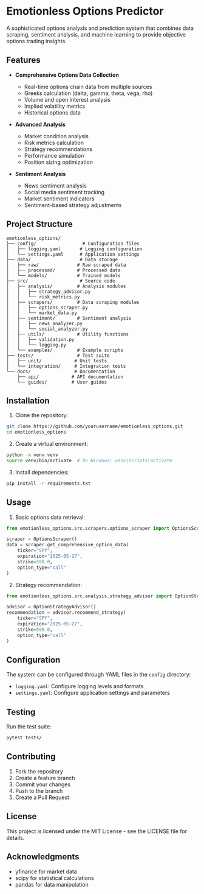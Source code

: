 # Emotionless Options Predictor

A sophisticated options analysis and prediction system that combines data scraping, sentiment analysis, and machine learning to provide objective options trading insights.

## Features

- **Comprehensive Options Data Collection**
  - Real-time options chain data from multiple sources
  - Greeks calculation (delta, gamma, theta, vega, rho)
  - Volume and open interest analysis
  - Implied volatility metrics
  - Historical options data

- **Advanced Analysis**
  - Market condition analysis
  - Risk metrics calculation
  - Strategy recommendations
  - Performance simulation
  - Position sizing optimization

- **Sentiment Analysis**
  - News sentiment analysis
  - Social media sentiment tracking
  - Market sentiment indicators
  - Sentiment-based strategy adjustments

## Project Structure

```
emotionless_options/
├── config/                 # Configuration files
│   ├── logging.yaml       # Logging configuration
│   └── settings.yaml      # Application settings
├── data/                  # Data storage
│   ├── raw/              # Raw scraped data
│   ├── processed/        # Processed data
│   └── models/           # Trained models
├── src/                   # Source code
│   ├── analysis/         # Analysis modules
│   │   ├── strategy_advisor.py
│   │   └── risk_metrics.py
│   ├── scrapers/         # Data scraping modules
│   │   ├── options_scraper.py
│   │   └── market_data.py
│   ├── sentiment/        # Sentiment analysis
│   │   ├── news_analyzer.py
│   │   └── social_analyzer.py
│   ├── utils/            # Utility functions
│   │   ├── validation.py
│   │   └── logging.py
│   └── examples/         # Example scripts
├── tests/                # Test suite
│   ├── unit/            # Unit tests
│   └── integration/     # Integration tests
└── docs/                # Documentation
    ├── api/            # API documentation
    └── guides/         # User guides
```

## Installation

1. Clone the repository:
```bash
git clone https://github.com/yourusername/emotionless_options.git
cd emotionless_options
```

2. Create a virtual environment:
```bash
python -m venv venv
source venv/bin/activate  # On Windows: venv\Scripts\activate
```

3. Install dependencies:
```bash
pip install -r requirements.txt
```

## Usage

1. Basic options data retrieval:
```python
from emotionless_options.src.scrapers.options_scraper import OptionsScraper

scraper = OptionsScraper()
data = scraper.get_comprehensive_option_data(
    ticker="SPY",
    expiration="2025-05-27",
    strike=590.0,
    option_type="call"
)
```

2. Strategy recommendation:
```python
from emotionless_options.src.analysis.strategy_advisor import OptionStrategyAdvisor

advisor = OptionStrategyAdvisor()
recommendation = advisor.recommend_strategy(
    ticker="SPY",
    expiration="2025-05-27",
    strike=590.0,
    option_type="call"
)
```

## Configuration

The system can be configured through YAML files in the `config` directory:

- `logging.yaml`: Configure logging levels and formats
- `settings.yaml`: Configure application settings and parameters

## Testing

Run the test suite:
```bash
pytest tests/
```

## Contributing

1. Fork the repository
2. Create a feature branch
3. Commit your changes
4. Push to the branch
5. Create a Pull Request

## License

This project is licensed under the MIT License - see the LICENSE file for details.

## Acknowledgments

- yfinance for market data
- scipy for statistical calculations
- pandas for data manipulation 